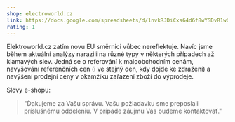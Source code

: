 ```yaml
---
shop: electroworld.cz
link: https://docs.google.com/spreadsheets/d/1nvkRJDiCxs64d6f8wYSDvR1wGsU7tYHiyGrCufLgYd8/edit?usp=sharing
rating: 1
---
```


Elektroworld.cz zatím novu EU směrnici vůbec nereflektuje. Navíc jsme během aktuální analýzy narazili na různé typy v některých případech až klamavých slev. Jedná se o referování k maloobchodním cenám, navyšování referenčních cen (i ve stejný den, kdy dojde ke zdražení) a navýšení prodejní ceny v okamžiku zařazení zboží do výprodeje.

Slovy e-shopu:

> "Ďakujeme za Vašu správu. Vašu požiadavku sme preposlali príslušnému oddeleniu. V prípade záujmu Vás budeme kontaktovať."
